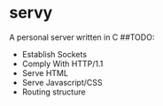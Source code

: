 # servy
A personal server written in C
##TODO:
* Establish Sockets  
* Comply With HTTP/1.1     
* Serve HTML  
* Serve Javascript/CSS  
* Routing structure  
